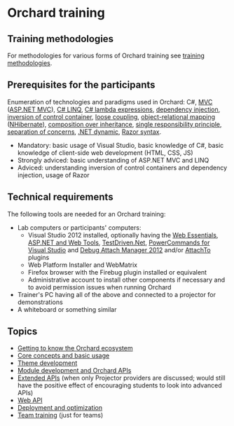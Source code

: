 # Orchard training



## Training methodologies

For methodologies for various forms of Orchard training see [training methodologies](TrainingMethodologies).


## Prerequisites for the participants

Enumeration of technologies and paradigms used in Orchard: C#, [MVC](http://en.wikipedia.org/wiki/Model%E2%80%93view%E2%80%93controller) ([ASP.NET MVC](http://www.asp.net/mvc)), [C# LINQ](http://msdn.microsoft.com/en-us/library/vstudio/bb397926.aspx), [C# lambda expressions](http://msdn.microsoft.com/en-us/library/bb397687.aspx), [dependency injection](http://en.wikipedia.org/wiki/Dependency_injection), [inversion of control container](http://www.martinfowler.com/articles/injection.html), [loose coupling](http://en.wikipedia.org/wiki/Loose_coupling), [object-relational mapping](http://en.wikipedia.org/wiki/Object-relational_mapping) ([NHibernate](http://en.wikipedia.org/wiki/NHibernate)), [composition over inheritance](http://en.wikipedia.org/wiki/Composition_over_inheritance), [single responsibility principle](http://en.wikipedia.org/wiki/Single_responsibility_principle), [separation of concerns](http://en.wikipedia.org/wiki/Separation_of_concerns), [.NET dynamic](http://www.hanselman.com/blog/C4AndTheDynamicKeywordWhirlwindTourAroundNET4AndVisualStudio2010Beta1.aspx), [Razor syntax](http://haacked.com/archive/2011/01/06/razor-syntax-quick-reference.aspx).

- Mandatory: basic usage of Visual Studio, basic knowledge of C#, basic knowledge of client-side web development (HTML, CSS, JS)
- Strongly adviced: basic understanding of ASP.NET MVC and LINQ
- Adviced: understanding inversion of control containers and dependency injection, usage of Razor


## Technical requirements

The following tools are needed for an Orchard training:

- Lab computers or participants' computers:
	- Visual Studio 2012 installed, optionally having the [Web Essentials](http://visualstudiogallery.msdn.microsoft.com/07d54d12-7133-4e15-becb-6f451ea3bea6), [ASP.NET and Web Tools](http://www.asp.net/vnext/overview/latest), [TestDriven.Net](http://www.testdriven.net/download.aspx), [PowerCommands for Visual Studio](http://visualstudiogallery.msdn.microsoft.com/e5f41ad9-4edc-4912-bca3-91147db95b99) and [Debug Attach Manager 2012](http://visualstudiogallery.msdn.microsoft.com/19951adf-722a-4d92-a73a-6d7a3d70cfc4) and/or [AttachTo](http://visualstudiogallery.msdn.microsoft.com/d0265ab0-df51-4100-8e10-1f84403c4cd0) plugins
	- Web Platform Installer and WebMatrix
	- Firefox browser with the Firebug plugin installed or equivalent
	- Administrative account to install other components if necessary and to avoid permission issues when running Orchard
- Trainer's PC having all of the above and connected to a projector for demonstrations
- A whiteboard or something similar


## <a id="topics"></a>Topics

- [Getting to know the Orchard ecosystem](OrchardEcosystem/)
- [Core concepts and basic usage](CoreConceptsAndBasicUsage/)
- [Theme development](ThemeDevelopment/)
- [Module development and Orchard APIs](ModuleDevelopmentAndApis/)
- [Extended APIs](ExtendedApis/) (when only Projector providers are discussed; would still have the positive effect of encouraging students to look into advanced APIs)
- [Web API](WebApi/) 
- [Deployment and optimization](DeploymentAndOptimization/)
- [Team training](TeamTraining/) (just for teams)